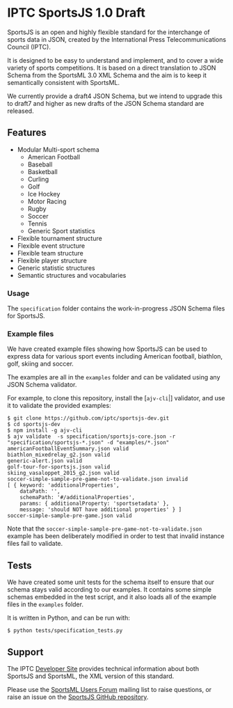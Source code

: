 # IPTC SportsJS 1.0 Draft

SportsJS is an open and highly flexible standard for the interchange of sports data
in JSON, created by the International Press Telecommunications Council (IPTC).

It is designed to be easy to understand and implement, and to cover a wide
variety of sports competitions. It is based on a direct translation to JSON Schema
from the SportsML 3.0 XML Schema and the aim is to keep it semantically consistent
with SportsML.

We currently provide a draft4 JSON Schema, but we intend to upgrade this to draft7
and higher as new drafts of the JSON Schema standard are released.

## Features

* Modular Multi-sport schema
  * American Football
  * Baseball
  * Basketball
  * Curling
  * Golf
  * Ice Hockey
  * Motor Racing
  * Rugby 
  * Soccer 
  * Tennis
  * Generic Sport statistics
* Flexible tournament structure
* Flexible event structure
* Flexible team structure
* Flexible player structure
* Generic statistic structures
* Semantic structures and vocabularies

### Usage

The `specification` folder contains the work-in-progress JSON Schema files for
SportsJS.


### Example files

We have created example files showing how SportsJS can be used to express data
for various sport events including American football, biathlon, golf, skiing and
soccer.

The examples are all in the `examples` folder and can be validated using any
JSON Schema validator.

For example, to clone this repository, install the [`ajv-cli`|] validator, and
use it to validate the provided examples:

    $ git clone https://github.com/iptc/sportsjs-dev.git
    $ cd sportsjs-dev
    $ npm install -g ajv-cli
    $ ajv validate  -s specification/sportsjs-core.json -r "specification/sportsjs-*.json" -d "examples/*.json"
    americanFootballEventSummary.json valid
    biathlon_mixedrelay_g2.json valid
    generic-alert.json valid
    golf-tour-for-sportsjs.json valid
    skiing_vasaloppet_2015_g2.json valid
    soccer-simple-sample-pre-game-not-to-validate.json invalid
    [ { keyword: 'additionalProperties',
        dataPath: '',
        schemaPath: '#/additionalProperties',
        params: { additionalProperty: 'sportsetadata' },
        message: 'should NOT have additional properties' } ]
    soccer-simple-sample-pre-game.json valid

Note that the `soccer-simple-sample-pre-game-not-to-validate.json` example has
been deliberately modified in order to test that invalid instance files fail to
validate.

## Tests

We have created some unit tests for the schema itself to ensure that our schema
stays valid according to our examples. It contains some simple schemas embedded
in the test script, and it also loads all of the example files in the `examples`
folder.

It is written in Python, and can be run with:

    $ python tests/specification_tests.py

## Support

The IPTC [Developer Site](http://dev.iptc.org/SportsML) provides technical
information about both SportsJS and SportsML, the XML version of this standard.

Please use the [SportsML Users Forum](https://groups.yahoo.com/neo/groups/sportsml/info)
mailing list to raise questions, or raise an issue on the
[SportsJS GitHub repository](https://github.com/iptc/sportsjs-dev/issues).
